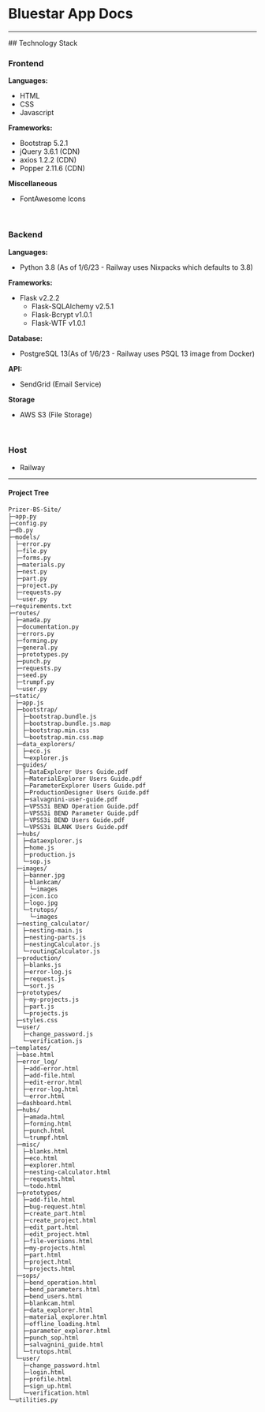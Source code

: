 # Bluestar App Docs

<hr>
## Technology Stack

### Frontend

**Languages:**

- HTML
- CSS
- Javascript

**Frameworks:**

- Bootstrap 5.2.1
- jQuery 3.6.1 (CDN)
- axios 1.2.2 (CDN)
- Popper 2.11.6 (CDN)

**Miscellaneous**

- FontAwesome Icons

<br>

### Backend

**Languages:**

- Python 3.8 (As of 1/6/23 - Railway uses Nixpacks which defaults to 3.8)

**Frameworks:**

- Flask v2.2.2
  - Flask-SQLAlchemy v2.5.1
  - Flask-Bcrypt v1.0.1
  - Flask-WTF v1.0.1

**Database:**

- PostgreSQL 13(As of 1/6/23 - Railway uses PSQL 13 image from Docker)

**API:**

- SendGrid (Email Service)

**Storage**

- AWS S3 (File Storage)

<br>

### Host

- Railway

<hr>

#### Project Tree

```
Prizer-BS-Site/
├─app.py
├─config.py
├─db.py
├─models/
│ ├─error.py
│ ├─file.py
│ ├─forms.py
│ ├─materials.py
│ ├─nest.py
│ ├─part.py
│ ├─project.py
│ ├─requests.py
│ └─user.py
├─requirements.txt
├─routes/
│ ├─amada.py
│ ├─documentation.py
│ ├─errors.py
│ ├─forming.py
│ ├─general.py
│ ├─prototypes.py
│ ├─punch.py
│ ├─requests.py
│ ├─seed.py
│ ├─trumpf.py
│ └─user.py
├─static/
│ ├─app.js
│ ├─bootstrap/
│ │ ├─bootstrap.bundle.js
│ │ ├─bootstrap.bundle.js.map
│ │ ├─bootstrap.min.css
│ │ └─bootstrap.min.css.map
│ ├─data_explorers/
│ │ ├─eco.js
│ │ └─explorer.js
│ ├─guides/
│ │ ├─DataExplorer Users Guide.pdf
│ │ ├─MaterialExplorer Users Guide.pdf
│ │ ├─ParameterExplorer Users Guide.pdf
│ │ ├─ProductionDesigner Users Guide.pdf
│ │ ├─salvagnini-user-guide.pdf
│ │ ├─VPSS3i BEND Operation Guide.pdf
│ │ ├─VPSS3i BEND Parameter Guide.pdf
│ │ ├─VPSS3i BEND Users Guide.pdf
│ │ └─VPSS3i BLANK Users Guide.pdf
│ ├─hubs/
│ │ ├─dataexplorer.js
│ │ ├─home.js
│ │ ├─production.js
│ │ └─sop.js
│ ├─images/
│ │ ├─banner.jpg
│ │ ├─blankcam/
│ │ │ └─images
│ │ ├─icon.ico
│ │ ├─logo.jpg
│ │ └─trutops/
│ │   └─images
│ ├─nesting_calculator/
│ │ ├─nesting-main.js
│ │ ├─nesting-parts.js
│ │ ├─nestingCalculator.js
│ │ └─routingCalculator.js
│ ├─production/
│ │ ├─blanks.js
│ │ ├─error-log.js
│ │ ├─request.js
│ │ └─sort.js
│ ├─prototypes/
│ │ ├─my-projects.js
│ │ ├─part.js
│ │ └─projects.js
│ ├─styles.css
│ └─user/
│   ├─change_password.js
│   └─verification.js
├─templates/
│ ├─base.html
│ ├─error_log/
│ │ ├─add-error.html
│ │ ├─add-file.html
│ │ ├─edit-error.html
│ │ ├─error-log.html
│ │ └─error.html
│ ├─dashboard.html
│ ├─hubs/
│ │ ├─amada.html
│ │ ├─forming.html
│ │ ├─punch.html
│ │ └─trumpf.html
│ ├─misc/
│ │ ├─blanks.html
│ │ ├─eco.html
│ │ ├─explorer.html
│ │ ├─nesting-calculator.html
│ │ ├─requests.html
│ │ └─todo.html
│ ├─prototypes/
│ │ ├─add-file.html
│ │ ├─bug-request.html
│ │ ├─create_part.html
│ │ ├─create_project.html
│ │ ├─edit_part.html
│ │ ├─edit_project.html
│ │ ├─file-versions.html
│ │ ├─my-projects.html
│ │ ├─part.html
│ │ ├─project.html
│ │ └─projects.html
│ ├─sops/
│ │ ├─bend_operation.html
│ │ ├─bend_parameters.html
│ │ ├─bend_users.html
│ │ ├─blankcam.html
│ │ ├─data_explorer.html
│ │ ├─material_explorer.html
│ │ ├─offline_loading.html
│ │ ├─parameter_explorer.html
│ │ ├─punch_sop.html
│ │ ├─salvagnini_guide.html
│ │ └─trutops.html
│ └─user/
│   ├─change_password.html
│   ├─login.html
│   ├─profile.html
│   ├─sign_up.html
│   └─verification.html
└─utilities.py
```
